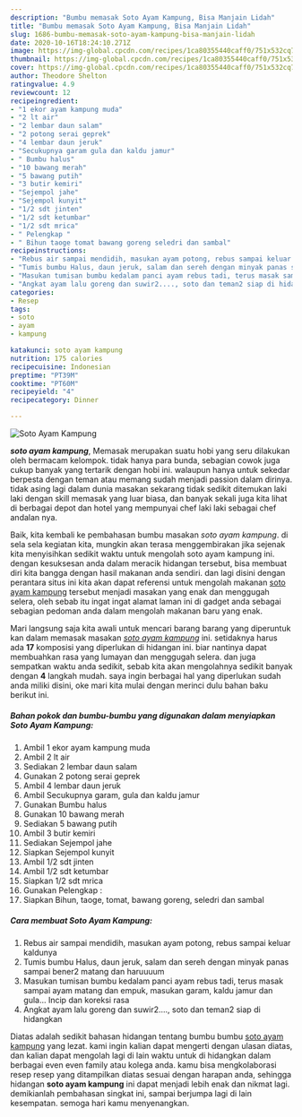 ```yaml
---
description: "Bumbu memasak Soto Ayam Kampung, Bisa Manjain Lidah"
title: "Bumbu memasak Soto Ayam Kampung, Bisa Manjain Lidah"
slug: 1686-bumbu-memasak-soto-ayam-kampung-bisa-manjain-lidah
date: 2020-10-16T18:24:10.271Z
image: https://img-global.cpcdn.com/recipes/1ca80355440caff0/751x532cq70/soto-ayam-kampung-foto-resep-utama.jpg
thumbnail: https://img-global.cpcdn.com/recipes/1ca80355440caff0/751x532cq70/soto-ayam-kampung-foto-resep-utama.jpg
cover: https://img-global.cpcdn.com/recipes/1ca80355440caff0/751x532cq70/soto-ayam-kampung-foto-resep-utama.jpg
author: Theodore Shelton
ratingvalue: 4.9
reviewcount: 12
recipeingredient:
- "1 ekor ayam kampung muda"
- "2 lt air"
- "2 lembar daun salam"
- "2 potong serai geprek"
- "4 lembar daun jeruk"
- "Secukupnya garam gula dan kaldu jamur"
- " Bumbu halus"
- "10 bawang merah"
- "5 bawang putih"
- "3 butir kemiri"
- "Sejempol jahe"
- "Sejempol kunyit"
- "1/2 sdt jinten"
- "1/2 sdt ketumbar"
- "1/2 sdt mrica"
- " Pelengkap "
- " Bihun taoge tomat bawang goreng seledri dan sambal"
recipeinstructions:
- "Rebus air sampai mendidih, masukan ayam potong, rebus sampai keluar kaldunya"
- "Tumis bumbu Halus, daun jeruk, salam dan sereh dengan minyak panas sampai bener2 matang dan haruuuum"
- "Masukan tumisan bumbu kedalam panci ayam rebus tadi, terus masak sampai ayam matang dan empuk, masukan garam, kaldu jamur dan gula... Incip dan koreksi rasa"
- "Angkat ayam lalu goreng dan suwir2...., soto dan teman2 siap di hidangkan"
categories:
- Resep
tags:
- soto
- ayam
- kampung

katakunci: soto ayam kampung 
nutrition: 175 calories
recipecuisine: Indonesian
preptime: "PT39M"
cooktime: "PT60M"
recipeyield: "4"
recipecategory: Dinner

---
```



![Soto Ayam Kampung](https://img-global.cpcdn.com/recipes/1ca80355440caff0/751x532cq70/soto-ayam-kampung-foto-resep-utama.jpg)

<b><i>soto ayam kampung</i></b>, Memasak merupakan suatu hobi yang seru dilakukan oleh bermacam kelompok. tidak hanya para bunda, sebagian cowok juga cukup banyak yang tertarik dengan hobi ini. walaupun hanya untuk sekedar berpesta dengan teman atau memang sudah menjadi passion dalam dirinya. tidak asing lagi dalam dunia masakan sekarang tidak sedikit ditemukan laki laki dengan skill memasak yang luar biasa, dan banyak sekali juga kita lihat di berbagai depot dan hotel yang mempunyai chef laki laki sebagai chef andalan nya.

Baik, kita kembali ke pembahasan bumbu masakan <i>soto ayam kampung</i>. di sela sela kegiatan kita, mungkin akan terasa menggembirakan jika sejenak kita menyisihkan sedikit waktu untuk mengolah soto ayam kampung ini. dengan kesuksesan anda dalam meracik hidangan tersebut, bisa membuat diri kita bangga dengan hasil makanan anda sendiri. dan lagi disini dengan perantara situs ini kita akan dapat referensi untuk mengolah makanan <u>soto ayam kampung</u> tersebut menjadi masakan yang enak dan menggugah selera, oleh sebab itu ingat ingat alamat laman ini di gadget anda sebagai sebagian pedoman anda dalam mengolah makanan baru yang enak.




Mari langsung saja kita awali untuk mencari barang barang yang diperuntuk kan dalam memasak masakan <u><i>soto ayam kampung</i></u> ini. setidaknya harus ada <b>17</b> komposisi yang diperlukan di hidangan ini. biar nantinya dapat membuahkan rasa yang lumayan dan menggugah selera. dan juga sempatkan waktu anda sedikit, sebab kita akan mengolahnya sedikit banyak dengan <b>4</b> langkah mudah. saya ingin berbagai hal yang diperlukan sudah anda miliki disini, oke mari kita mulai dengan merinci dulu bahan baku berikut ini.

<!--inarticleads1-->

##### Bahan pokok dan bumbu-bumbu yang digunakan dalam menyiapkan Soto Ayam Kampung:

1. Ambil 1 ekor ayam kampung muda
1. Ambil 2 lt air
1. Sediakan 2 lembar daun salam
1. Gunakan 2 potong serai geprek
1. Ambil 4 lembar daun jeruk
1. Ambil Secukupnya garam, gula dan kaldu jamur
1. Gunakan  Bumbu halus
1. Gunakan 10 bawang merah
1. Sediakan 5 bawang putih
1. Ambil 3 butir kemiri
1. Sediakan Sejempol jahe
1. Siapkan Sejempol kunyit
1. Ambil 1/2 sdt jinten
1. Ambil 1/2 sdt ketumbar
1. Siapkan 1/2 sdt mrica
1. Gunakan  Pelengkap :
1. Siapkan  Bihun, taoge, tomat, bawang goreng, seledri dan sambal




<!--inarticleads2-->

##### Cara membuat Soto Ayam Kampung:

1. Rebus air sampai mendidih, masukan ayam potong, rebus sampai keluar kaldunya
1. Tumis bumbu Halus, daun jeruk, salam dan sereh dengan minyak panas sampai bener2 matang dan haruuuum
1. Masukan tumisan bumbu kedalam panci ayam rebus tadi, terus masak sampai ayam matang dan empuk, masukan garam, kaldu jamur dan gula... Incip dan koreksi rasa
1. Angkat ayam lalu goreng dan suwir2...., soto dan teman2 siap di hidangkan




Diatas adalah sedikit bahasan hidangan tentang bumbu bumbu <u>soto ayam kampung</u> yang lezat. kami ingin kalian dapat mengerti dengan ulasan diatas, dan kalian dapat mengolah lagi di lain waktu untuk di hidangkan dalam berbagai even even family atau kolega anda. kamu bisa mengkolaborasi resep resep yang ditampilkan diatas sesuai dengan harapan anda, sehingga hidangan <b>soto ayam kampung</b> ini dapat menjadi lebih enak dan nikmat lagi. demikianlah pembahasan singkat ini, sampai berjumpa lagi di lain kesempatan. semoga hari kamu menyenangkan.

